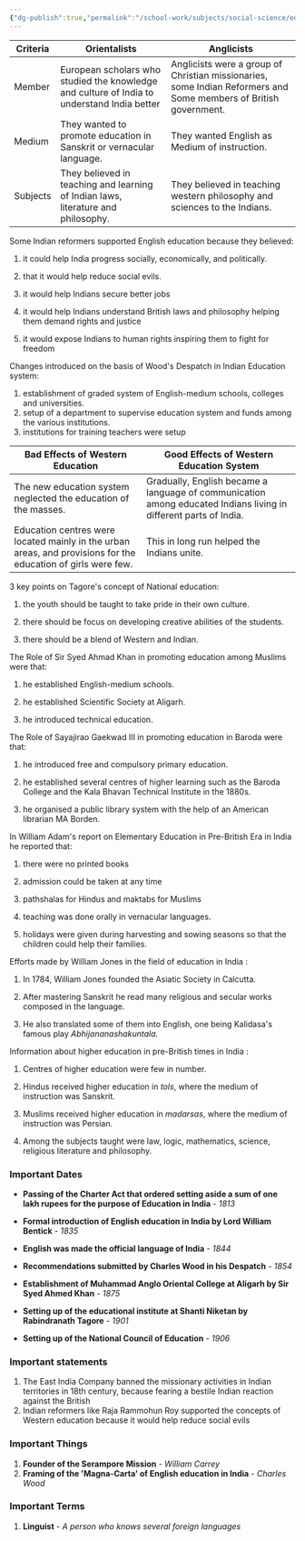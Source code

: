 ```yaml
---
{"dg-publish":true,"permalink":"/school-work/subjects/social-science/education-and-british-rule/","tags":["history"]}
---
```



| Criteria | Orientalists                                                                                | Anglicists                                                                                                       |
| -------- | ------------------------------------------------------------------------------------------- | ---------------------------------------------------------------------------------------------------------------- |
| Member   | European scholars who studied the knowledge and culture of India to understand India better | Anglicists were a group of Christian missionaries, some Indian Reformers and Some members of British government. |
| Medium   | They wanted to promote education in Sanskrit or vernacular language.                        | They wanted English as Medium of instruction.                                                                    |
| Subjects | They believed in teaching and learning of Indian laws, literature and philosophy.           | They believed in teaching western philosophy and sciences to the Indians.                                        |

Some Indian reformers supported English education because they believed:

1. it could help India progress socially, economically, and politically.
	
2. that it would help reduce social evils.
	
3. it would help Indians secure better jobs
	
4. it would help Indians understand British laws and philosophy helping them demand rights and justice
	
5. it would expose Indians to human rights inspiring them to fight for freedom

Changes introduced on the basis of Wood's Despatch in Indian Education system:

1. establishment of graded system of English-medium schools, colleges and universities.
2. setup of a department to supervise education system and funds among the various institutions.
3. institutions for training teachers were setup

| Bad Effects of Western Education                                                                              | Good Effects of Western Education System                                                                         |
| ------------------------------------------------------------------------------------------------------------- | ---------------------------------------------------------------------------------------------------------------- |
| The new education system neglected the education of the masses.                                               | Gradually, English became a language of communication among educated Indians living in different parts of India. |
| Education centres were located mainly in the urban areas, and provisions for the education of girls were few. | This in long run helped the Indians unite.                                                                       |

3 key points on Tagore's concept of National education:

1. the youth should be taught to take pride in their own culture.
	
2. there should be focus on developing creative abilities of the students.
	
3. there should be a blend of Western and Indian.

The Role of Sir Syed Ahmad Khan in promoting education among Muslims were that:

1. he established English-medium schools.
    
2. he established Scientific Society at Aligarh.
	
3.  he introduced technical education.

The Role of Sayajirao Gaekwad III in promoting education in Baroda were that:

1. he introduced free and compulsory primary education.
	
2. he established several centres of higher learning such as the Baroda College and the Kala Bhavan Technical Institute in the 1880s.
	
3. he organised a public library system with the help of an American librarian MA Borden.

In William Adam's report on Elementary Education in Pre-British Era in India he reported that:

1. there were no printed books
	
2. admission could be taken at any time
	
3. pathshalas for Hindus and maktabs for Muslims
	
4. teaching was done orally in vernacular languages.
	
5. holidays were given during harvesting and sowing seasons so that the children could help their families.

Efforts made by William Jones in the field of education in India :

1. In 1784, William Jones founded the Asiatic Society in Calcutta.
	
2. After mastering Sanskrit he read many religious and secular works composed in the language.
	
3. He also translated some of them into English, one being Kalidasa's famous play *Abhijananashakuntala*.

Information about higher education in pre-British times in India :

1. Centres of higher education were few in number.
	
2. Hindus received higher education in *tols*, where the medium of instruction was Sanskrit.
	
3. Muslims received higher education in *madarsas*, where the medium of instruction was Persian.
	
4. Among the subjects taught were law, logic, mathematics, science, religious literature and philosophy.
### Important Dates

 - **Passing of the Charter Act that ordered setting aside a sum of one lakh rupees for the purpose of Education in India** - *1813*
	 
 - **Formal introduction of English education in India by Lord William Bentick** - *1835*
	 
 - **English was made the official language of India** - *1844*
	 
 - **Recommendations submitted by Charles Wood in his Despatch** - *1854*
	 
 - **Establishment of Muhammad Anglo Oriental College at Aligarh by Sir Syed Ahmed Khan** - *1875*
	 
 - **Setting up of the educational institute at Shanti Niketan by Rabindranath Tagore** - *1901*
	 
 - **Setting up of the National Council of Education** - *1906*
### Important statements

1. The East India Company banned the missionary activities in Indian territories in 18th century, because fearing a bestile Indian reaction against the British
2. Indian reformers like Raja Rammohun Roy supported the concepts of Western education because it would help reduce social evils
### Important Things

1. **Founder of the Serampore Mission** - *William Carrey*
2. **Framing of the 'Magna-Carta' of English education in India** - *Charles Wood*
### Important Terms

1. **Linguist** - *A person who knows several foreign languages*